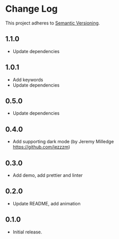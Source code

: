 # Change Log
This project adheres to [Semantic Versioning](http://semver.org/).

## 1.1.0

* Update dependencies

## 1.0.1

* Add keywords
* Update dependencies

## 0.5.0

* Update dependencies

## 0.4.0

* Add supporting dark mode (by Jeremy Milledge https://github.com/jezzzm)

## 0.3.0

* Add demo, add prettier and linter

## 0.2.0

* Update README, add animation

## 0.1.0

* Initial release.
